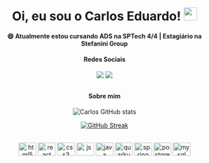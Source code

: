 <h1 align="center">
Oi, eu sou o Carlos Eduardo!
 <img src="https://media.giphy.com/media/hvRJCLFzcasrR4ia7z/giphy.gif" width="30"></h1>

<h4 align="center">😄 Atualmente estou cursando ADS na SPTech 4/4 | Estagiário na Stefanini Group</h4>

<h4 align="center"> Redes Sociais </h4>

<div align="center">
<a href="https://www.linkedin.com/in/carlos-eduardo-181b4224a/" target="_blank"><img src="https://img.shields.io/badge/-LinkedIn-%230077B5?style=for-the-badge&logo=linkedin&logoColor=white" target="_blank"></a>
<a href="https://instagram.com/krs.jar" target="_blank"><img src="https://img.shields.io/badge/-Instagram-%23E4405F?style=for-the-badge&logo=instagram&logoColor=white" target="_blank"></a>
</div>

##

<h4 align="center"> Sobre mim </h4>

<div align="center">

![Carlos GitHub stats](https://github-readme-stats.vercel.app/api?username=CarlozEduardo&show_icons=true&theme=dark)

</div>

<div align="center">
       
[![GitHub Streak](https://github-readme-streak-stats.herokuapp.com?user=CarlozEduardo&theme=dark&locale=pt_BR)](https://git.io/streak-stats)

</div>

<div align="center" style="display: inline_block"><br>
<img alt="html5" height="30" width="40" src="https://cdn.jsdelivr.net/gh/devicons/devicon@latest/icons/html5/html5-original.svg" />
<img alt="react" height="30" width="40" src="https://cdn.jsdelivr.net/gh/devicons/devicon@latest/icons/react/react-original.svg" />
<img alt="css3" height="30" width="40" src="https://cdn.jsdelivr.net/gh/devicons/devicon@latest/icons/css3/css3-original.svg" />
<img alt="js" height="30" width="40" src="https://cdn.jsdelivr.net/gh/devicons/devicon@latest/icons/javascript/javascript-original.svg" />
<img alt="java" height="30" width="40" src="https://cdn.jsdelivr.net/gh/devicons/devicon@latest/icons/java/java-original.svg" />
<img alt="quarkus" height="30" width="40" src="https://cdn.jsdelivr.net/gh/devicons/devicon@latest/icons/quarkus/quarkus-original.svg" />
 <img alt="spring" height="30" width="40" src="https://cdn.jsdelivr.net/gh/devicons/devicon@latest/icons/spring/spring-original.svg" />
<img alt="postgree" height="30" width="40" src="https://cdn.jsdelivr.net/gh/devicons/devicon@latest/icons/postgresql/postgresql-original.svg" />
<img alt="mysql" height="30" width="40" src="https://cdn.jsdelivr.net/gh/devicons/devicon@latest/icons/mysql/mysql-original.svg" />
</div>
